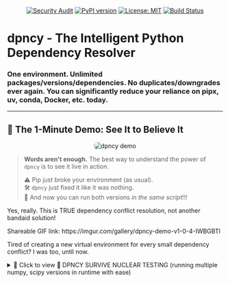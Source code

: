 <p align="center">
  <a href="https://github.com/patrickryankenneth/dpncy/actions/workflows/security_audit.yml"><img src="https://github.com/patrickryankenneth/dpncy/actions/workflows/security_audit.yml/badge.svg" alt="Security Audit"></a>
  <a href="https://pypi.org/project/dpncy/"><img src="https://img.shields.io/pypi/v/dpncy.svg" alt="PyPI version"></a>
  <a href="https://opensource.org/licenses/MIT"><img src="https://img.shields.io/badge/License-MIT-yellow.svg" alt="License: MIT"></a>
  <a href="https://github.com/patrickryankenneth/dpncy/actions/workflows/test.yml"><img src="https://github.com/patrickryankenneth/dpncy/actions/workflows/test.yml/badge.svg" alt="Build Status"></a>
</p>

# dpncy - The Intelligent Python Dependency Resolver

### One environment. Unlimited packages/versions/dependencies. No duplicates/downgrades ever again. You can significantly reduce your reliance on pipx, uv, conda, Docker, etc. today.

---

## 🚀 The 1-Minute Demo: See It to Believe It

<p align="center">
 <img src="dpncy-demo.gif" alt="dpncy demo" style="max-width: 80%; border-radius: 8px;" />
</p>

<blockquote>
<p><strong>Words aren't enough.</strong> The best way to understand the power of <code>dpncy</code> is to see it live in action.</p>
 ⚠️ Pip just broke your environment (as usual).<br>
 🛠️ <code>dpncy</code> just fixed it like it was nothing.<br>
 🎯 And now you can run both versions <em>in the same script</em>!!!
</blockquote>

<p>Yes, really. This is TRUE dependency conflict resolution, not another bandaid solution!</p>
<p> Shareable GIF link: https://imgur.com/gallery/dpncy-demo-v1-0-4-IWBGBTl </p>

Tired of creating a new virtual environment for every small dependency conflict? I was too, until now. 


<details>
<summary>🚀 Click to view 🎇 DPNCY SURVIVE NUCLEAR TESTING (running multiple numpy, scipy versions in runtime with ease) </summary>

💥 NUMPY VERSION JUGGLING:

⚡ Switching to numpy==1.24.3

🌀 dpncy loader: Activating numpy==1.24.3...
 ✅ Activated bubble: /opt/conda/envs/evocoder_env/lib/python3.11/site-packages/.dpncy_versions/numpy-1.24.3
 ℹ️ Bubble contains 1 packages.
   ✅ Version: 1.24.3
   🔢 Array sum: 6
   🧪 Testing legacy behavior...
   ℹ️ np.int alias exists: False

⚡ Switching to numpy==1.26.4

🌀 dpncy loader: Activating numpy==1.26.4...
 🧹 Deactivated bubble: numpy-1.24.3
 ✅ System version already matches requested version (1.26.4). No bubble activation needed.
   ✅ Version: 1.26.4
   🔢 Array sum: 6

🔥 SCIPY C-EXTENSION TEST:

🌋 Switching to scipy==1.12.0

🌀 dpncy loader: Activating scipy==1.12.0...
 ✅ Activated bubble: /opt/conda/envs/evocoder_env/lib/python3.11/site-packages/.dpncy_versions/scipy-1.12.0
 ℹ️ Bubble contains 1 packages.
   ✅ Version: 1.12.0
   ♻️ Sparse matrix: 3 non-zeros
   📐 Linalg det: -2.0

🌋 Switching to scipy==1.15.3

🌀 dpncy loader: Activating scipy==1.15.3...
 🧹 Deactivated bubble: scipy-1.12.0
 ✅ Activated bubble: /opt/conda/envs/evocoder_env/lib/python3.11/site-packages/.dpncy_versions/scipy-1.15.3
 ℹ️ Bubble contains 1 packages.
   ✅ Version: 1.15.3
   ♻️ Sparse matrix: 3 non-zeros
   📐 Linalg det: -2.0

🤯 NUMPY+SCIPY VERSION MIXING:

🌀 COMBO: numpy==1.24.3 + scipy==1.12.0

🌀 dpncy loader: Activating numpy==1.24.3...
 ✅ Activated bubble: /opt/conda/envs/evocoder_env/lib/python3.11/site-packages/.dpncy_versions/numpy-1.24.3
 ℹ️ Bubble contains 1 packages.

🌀 dpncy loader: Activating scipy==1.12.0...
 🧹 Deactivated bubble: scipy-1.15.3
 ✅ Activated bubble: /opt/conda/envs/evocoder_env/lib/python3.11/site-packages/.dpncy_versions/scipy-1.12.0
 ℹ️ Bubble contains 1 packages.
<stdin>:47: UserWarning: The NumPy module was reloaded (imported a second time). This can in some cases result in small but subtle issues and is discouraged.
   🧪 numpy: 1.24.3, scipy: 1.12.0
   🔗 Compatibility check: [1. 2. 3.]

🌀 COMBO: numpy==1.26.4 + scipy==1.15.3

🌀 dpncy loader: Activating numpy==1.26.4...
 🧹 Deactivated bubble: numpy-1.24.3
 ✅ System version already matches requested version (1.26.4). No bubble activation needed.

🌀 dpncy loader: Activating scipy==1.15.3...
 🧹 Deactivated bubble: scipy-1.12.0
 ✅ Activated bubble: /opt/conda/envs/evocoder_env/lib/python3.11/site-packages/.dpncy_versions/scipy-1.15.3
 ℹ️ Bubble contains 1 packages.
<stdin>:47: UserWarning: The NumPy module was reloaded (imported a second time). This can in some cases result in small but subtle issues and is discouraged.
   🧪 numpy: 1.26.4, scipy: 1.15.3
   🔗 Compatibility check: [1. 2. 3.]

🎇 DPNCY SURVIVED NUCLEAR TESTING!

<details>

## The Unsolvable Problem, Solved.

> "I was trying to install my packages back into a 'safe' no defaults Conda-forge environment when I saw it happen: a single, forced downgrade that I couldn't resolve. At that moment, I decided I was going to solve this, no matter what it cost. In one weekend, `dpncy` was born."

For decades, the Python community has accepted a frustrating reality: if you need two versions of the same package, you need two virtual environments. A legacy project needing `tensorflow==1.15` and a new project needing `tensorflow==2.10` could not coexist. We've been stuck in dependency hell.

**dpncy ends dependency hell.**

It is a revolutionary package manager that allows you to run multiple, conflicting packages and dependencies in a single Python environment. `dpncy` intelligently isolates *only* the conflicting package and its historically-correct dependencies, while your entire environment continues to share all other compatible packages.

The result is one clean environment, infinite versions, and zero waste.

---

## 🛠️ Easy Install

Get started in under 1 minute.

```bash
# First, install dpncy (after installing Redis)
pip install dpncy

# Then, run the fully automated, story-driven demo
dpncy demo
```

<table>
<tr>
<td width="50%">

## 🌍 Real-World Example
Imagine maintaining a Flask app that needs:
- `flask-login==0.4.1` (legacy)
- `requests==2.28.0` (new)
- `scikit-learn==0.24` (ML)

**Traditional:**  
3 separate environments  
**dpncy:**  
Single environment  

</td>
<td width="50%">

## 🏢 Enterprise Impact
| Metric               | Before dpncy | After dpncy |
|----------------------|--------------|-------------|
| CI/CD Complexity     | 5 envs       | 1 env       |
| Storage Overhead     | 8.7GB        | 4.3GB       |
| Setup Time           | 22 min       | 60 sec      |

</td>
</tr>
</table>

---

## 🧠 Key Features

*   **Intelligent Downgrade Protection:** Automatically detects and prevents `pip` installs that would break your existing environment.
*   **Smart Imports:** No need to specify versions on import! dpncy intelligently ensures your script uses the correct, isolated version seamlessly, letting you simply import your_multiple_version_package the same way you would if you had one!
*   **Surgical Version Bubbles:** Creates lightweight, self-contained bubbles for conflicting packages and their *entire* historical dependency trees.
*   **Dynamic Runtime Switching:** A seamless loader allows your scripts to activate a specific bubbled version on-demand, without changing your environment.
*   **Efficient Deduplication:** Bubbles only contain the necessary files. All compatible dependencies are shared with the main environment, saving gigabytes of disk space.
*   **Rich Metadata Knowledge Base:** Powered by Redis, `dpncy` builds a deep understanding of every package in your environment, including its health and security.

## Your Environment Visualized

├── numpy==1.26
├── pandas==2.1
└── .dpncy_versions (bubbles)
    ├── tensorflow-1.15
    │   ├── numpy==1.16  # isolated
    └── tensorflow-2.10
        ├── numpy==1.24  # isolated

---

## 🎯 Why dpncy Changes Everything

## 🏢 Enterprise Scenario
*"Our data science team needed 3 versions of TensorFlow (1.15, 2.4, 2.9) in the same JupyterHub environment,

dpncy made it work with zero conflicts."*

**Before dpncy:**
- Need Django 3.2 for one project, Django 4.0 for another? → Two virtual environments
- Legacy package needs requests==2.20.0 but your app needs 2.28.0? → Dependency hell
- Want to test your code against multiple package versions? → Complex CI/CD setup

**With dpncy:**
- One environment, infinite package versions
- Zero conflicts, zero waste
- Runtime version switching without pip
- Pip gets sent to jail. (not really, just don't forget to use your new best friend dpncy) 🐮 *"dpncy revert" coming soon*

---

<details>
<summary>🚀 Click to view the full capabilities and rich metadata </summary>

### Command Line Interface

```bash
# See the complete status of your main environment and all bubbles
dpncy status

# Get deep metadata, including all known versions of a package
dpncy info flask-login

# List all packages in your environment with a health check
dpncy list
📋 Found 223 packages:
  🛡️💚 absl-py v2.3.1 - Abseil Python Common Libraries, see https://github.com/ab...
  🛡️💚 absl_py v2.3.1.dist - Abseil Python Common Libraries, see https://github.com/ab...
  🛡️💚 annotated-types v0.7.0 - Reusable constraint types to use with typing.Annotated
  🛡️💚 annotated_types v0.7.0.dist - Reusable constraint types to use with typing.Annotated
  🛡️💚 anyio v4.9.0 - High level compatibility layer for multiple asynchronous ...
  🛡️💚 argon2-cffi v25.1.0 - Argon2 for Python
  🛡️💚 argon2-cffi-bindings v21.2.0 - Low-level CFFI bindings for Argon2
(continues on..............)
```
### The Knowledge Base

`dpncy` gives you unprecedented insight into your environment by storing rich metadata in Redis.

**Check for all known versions of a package:**
```bash
# redis-cli SMEMBERS "dpncy:pkg:flask-login:installed_versions"
1) "0.6.3"  # Active
2) "0.4.1"  # In a bubble
```

**Get deep metadata for a specific bubbled version:**
```bash
# redis-cli HGETALL "dpncy:pkg:flask-login:0.4.1"
1) "Version"
2) "0.4.1"
3) "dependencies"
4) "[\"Flask>=0.9\", \"Werkzeug>=0.11.15\"]"
...and 50+ other fields
```

**Test these commands in your environment after installing an older version to prove your newer one stayed safe!**

python -c "import flask_login; print(f'\033[1;32mACTIVE VERSION:\033[0m {flask_login.__version__}')"

```bash
ACTIVE VERSION: 0.6.3
```
pip show flask-login | grep Version
```bash
Version: 0.6.3
```

</details>

## 🤝 Contributing

This project was born out of a real-world problem, and it thrives on community collaboration. Contributions, bug reports, and feature requests are incredibly welcome. Please feel free to check the issues page to get started.

## 📄 License

This project is licensed under the MIT License. See the `LICENSE` file for details.
